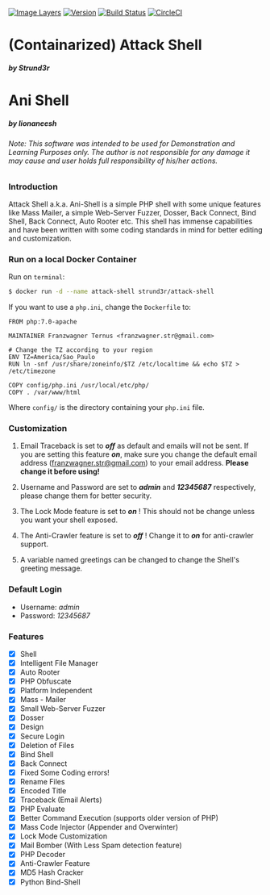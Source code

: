 [//]: # (Badges)
[![Image Layers](https://images.microbadger.com/badges/image/strund3r/attack-shell.svg)](https://microbadger.com/images/strund3r/attack-shell "Get your own image badge on microbadger.com") [![Version](https://images.microbadger.com/badges/version/strund3r/attack-shell.svg)](https://microbadger.com/images/strund3r/attack-shell "Get your own version badge on microbadger.com") [![Build Status](https://travis-ci.org/Strund3r/Attack-Shell.svg?branch=master)](https://travis-ci.org/Strund3r/Attack-Shell) [![CircleCI](https://circleci.com/gh/Strund3r/Attack-Shell.svg?style=svg)](https://circleci.com/gh/Strund3r/Attack-Shell)

# **(Containarized) Attack Shell**
##### 	*by Strund3r*

# **Ani Shell**
##### 	*by lionaneesh*

###### *Note: This software was intended to be used for Demonstration and Learning Purposes only. The author is not responsible for any damage it may cause and user holds full responsibility of his/her actions.*

### **Introduction**

Attack Shell a.k.a. Ani-Shell is a simple PHP shell with some unique features like Mass Mailer, a simple Web-Server Fuzzer, Dosser, Back Connect, Bind Shell, Back Connect, Auto Rooter etc.
This shell has immense capabilities and have been written with some coding standards in mind for better editing and customization.

### **Run on a local Docker Container**

Run on `terminal`:
```sh
$ docker run -d --name attack-shell strund3r/attack-shell
```

If you want to use a `php.ini`, change the `Dockerfile` to:
```
FROM php:7.0-apache

MAINTAINER Franzwagner Ternus <franzwagner.str@gmail.com>

# Change the TZ according to your region
ENV TZ=America/Sao_Paulo
RUN ln -snf /usr/share/zoneinfo/$TZ /etc/localtime && echo $TZ > /etc/timezone

COPY config/php.ini /usr/local/etc/php/
COPY . /var/www/html
```
Where `config/` is the directory containing your `php.ini` file.

### **Customization**

1. Email Traceback is set to **_off_** as default and emails will not be sent. If you are setting this feature **_on_**, make sure you change the default email address (franzwagner.str@gmail.com) to your email address.
**Please change it before using!**

2. Username and Password are set to **_admin_** and **_12345687_** respectively, please change them for better security.

3. The Lock Mode feature is set to **_on_** ! This should not be change unless you want your shell exposed.

4. The Anti-Crawler feature is set to **_off_** ! Change it to **_on_** for anti-crawler support.

5. A variable named greetings can be changed to change the Shell's greeting message.

### **Default Login**

- Username: *admin*
- Password: *12345687*

### **Features**

- [x] Shell
- [x] Intelligent File Manager
- [x] Auto Rooter
- [x] PHP Obfuscate
- [x] Platform Independent
- [x] Mass - Mailer
- [x] Small Web-Server Fuzzer
- [x] Dosser
- [x] Design
- [x] Secure Login
- [x] Deletion of Files
- [x] Bind Shell
- [x] Back Connect
- [x] Fixed Some Coding errors!
- [x] Rename Files
- [x] Encoded Title
- [x] Traceback (Email Alerts)
- [x] PHP Evaluate
- [x] Better Command Execution (supports older version of PHP)
- [x] Mass Code Injector (Appender and Overwinter)
- [x] Lock Mode Customization
- [x] Mail Bomber (With Less Spam detection feature)
- [x] PHP Decoder
- [x] Anti-Crawler Feature
- [x] MD5 Hash Cracker
- [x] Python Bind-Shell
